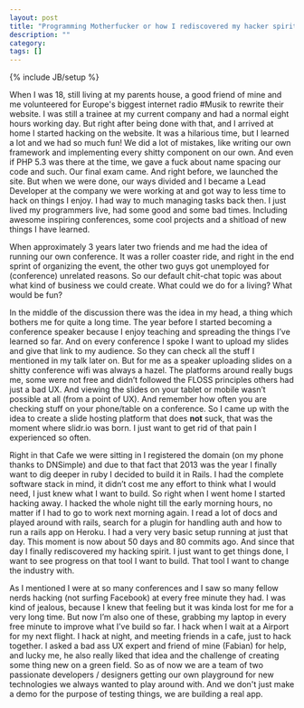 ```yaml
---
layout: post
title: "Programming Motherfucker or how I rediscovered my hacker spirit"
description: ""
category: 
tags: []
---
```

{% include JB/setup %}

When I was 18, still living at my parents house, a good friend of mine and me volunteered for Europe's biggest internet radio #Musik to rewrite their website. I was still a trainee at my current company and had a normal eight hours working day. But right after being done with that, and I arrived at home I started hacking on the website. It was a hilarious time, but I learned a lot and we had so much fun! We did a lot of mistakes, like writing our own framework and implementing every shitty component on our own. And even if PHP 5.3 was there at the time, we gave a fuck about name spacing our code and such.
Our final exam came. And right before, we launched the site. But when we were done, our ways divided and I became a Lead Developer at the company we were working at and got way to less time to hack on things I enjoy. I had way to much managing tasks back then. I just lived my programmers live, had some good and some bad times. Including awesome inspiring conferences, some cool projects and a shitload of new things I have learned.

When approximately 3 years later two friends and me had the idea of running our own conference. It was a roller coaster ride, and right in the end sprint of organizing the event, the other two guys got unemployed for (conference) unrelated reasons. So our default chit-chat topic was about what kind of business we could create. What could we do for a living? What would be fun?

In the middle of the discussion there was the idea in my head, a thing which bothers me for quite a long time. The year before I started becoming a conference speaker because I enjoy teaching and spreading the things I’ve learned so far. And on every conference I spoke I want to upload my slides and give that link to my audience. So they can check all the stuff I mentioned in my talk later on. But for me as a speaker uploading slides on a shitty conference wifi was always a hazel. The platforms around really bugs me, some were not free and didn’t followed the FLOSS principles others had just a bad UX. And viewing the slides on your tablet or mobile wasn’t possible at all (from a point of UX). And remember how often you are checking stuff on your phone/table on a conference. So I came up with the idea to create a slide hosting platform that does **not** suck, that was the moment where slidr.io was born. I just want to get rid of that pain I experienced so often.

Right in that Cafe we were sitting in I registered the domain (on my phone thanks to DNSimple) and due to that fact that 2013 was the year I finally want to dig deeper in ruby I decided to build it in Rails. I had the complete software stack in mind, it didn’t cost me any effort to think what I would need, I just knew what I want to build. So right when I went home I started hacking away. I hacked the whole night till the early morning hours, no matter if I had to go to work next morning again. I read a lot of docs and played around with rails, search for a plugin for handling auth and how to run a rails app on Heroku. I had a very very basic setup running at just that day. This moment is now about 50 days and 80 commits ago. And since that day I finally rediscovered my hacking spirit. I just want to get things done, I want to see progress on that tool I want to build. That tool I want to change the industry with.

As I mentioned I were at so many conferences and I saw so many fellow nerds hacking (not surfing Facebook) at every free minute they had. I was kind of jealous, because I knew that feeling but it was kinda lost for me for a very long time. But now I’m also one of these, grabbing my laptop in every free minute to improve what I’ve build so far. I hack when I wait at a Airport for my next flight. I hack at night, and meeting friends in a cafe, just to hack together. I asked a bad ass UX expert and friend of mine (Fabian) for help, and lucky me, he also really liked that idea and the challenge of creating some thing new on a green field. So as of now we are a team of two passionate developers / designers getting our own playground for new technologies we always wanted to play around with. And we don't just make a demo for the purpose of testing things, we are building a real app.

